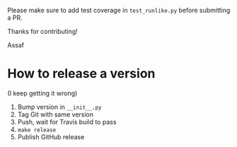 Please make sure to add test coverage in `test_runlike.py` before submitting a PR.

Thanks for contributing!

Assaf

# How to release a version

(I keep getting it wrong)

1. Bump version in `__init__.py`
1. Tag Git with same version
1. Push, wait for Travis build to pass
1. `make release`
1. Publish GitHub release
